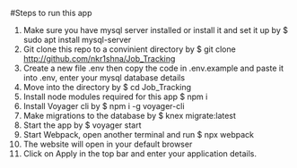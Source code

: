 #Steps to run this app
1. Make sure you have mysql server installed or install it and set it up by
        $ sudo apt install mysql-server
2. Git clone this repo to a convinient directory by
        $ git clone http://github.com/nkr1shna/Job_Tracking
3. Create a new file .env then copy the code in .env.example and paste it into .env, enter your mysql database details
4. Move into the directory by
        $ cd Job_Tracking
5. Install node modules required for this app
        $ npm i
6. Install Voyager cli by
        $ npm i -g voyager-cli
7. Make migrations to the database by
        $ knex migrate:latest
8. Start the app by
        $ voyager start
9. Start Webpack, open another terminal and run
        $ npx webpack
10. The website will open in your default browser
11. Click on Apply in the top bar and enter your application details.